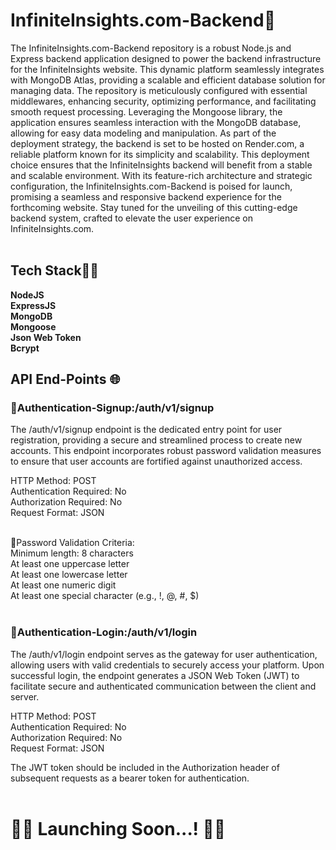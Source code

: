 # InfiniteInsights.com-Backend💾

The InfiniteInsights.com-Backend repository is a robust Node.js and Express backend application designed to power the backend infrastructure for the InfiniteInsights website. This dynamic platform seamlessly integrates with MongoDB Atlas, providing a scalable and efficient database solution for managing data. The repository is meticulously configured with essential middlewares, enhancing security, optimizing performance, and facilitating smooth request processing. Leveraging the Mongoose library, the application ensures seamless interaction with the MongoDB database, allowing for easy data modeling and manipulation. As part of the deployment strategy, the backend is set to be hosted on Render.com, a reliable platform known for its simplicity and scalability. This deployment choice ensures that the InfiniteInsights backend will benefit from a stable and scalable environment. With its feature-rich architecture and strategic configuration, the InfiniteInsights.com-Backend is poised for launch, promising a seamless and responsive backend experience for the forthcoming website. Stay tuned for the unveiling of this cutting-edge backend system, crafted to elevate the user experience on InfiniteInsights.com.<br><br>

## Tech Stack🧑‍💻
**NodeJS**<br>
**ExpressJS**<br>
**MongoDB**<br>
**Mongoose**<br>
**Json Web Token**<br>
**Bcrypt**

## API End-Points 🌐
### 👤Authentication-Signup:/auth/v1/signup
The /auth/v1/signup endpoint is the dedicated entry point for user registration, providing a secure and streamlined process to create new accounts. This endpoint incorporates robust password validation measures to ensure that user accounts are fortified against unauthorized access.<br>

HTTP Method: POST <br>
Authentication Required: No <br>
Authorization Required: No <br>
Request Format: JSON <br><br>

🔐Password Validation Criteria: <br>
Minimum length: 8 characters <br>
At least one uppercase letter <br>
At least one lowercase letter <br>
At least one numeric digit <br>
At least one special character (e.g., !, @, #, $) <br><br>

### 🛅Authentication-Login:/auth/v1/login
The /auth/v1/login endpoint serves as the gateway for user authentication, allowing users with valid credentials to securely access your platform. Upon successful login, the endpoint generates a JSON Web Token (JWT) to facilitate secure and authenticated communication between the client and server.<br>

HTTP Method: POST <br>
Authentication Required: No <br>
Authorization Required: No <br>
Request Format: JSON <br>

The JWT token should be included in the Authorization header of subsequent requests as a bearer token for authentication. <br><br>

# 🚀🚀 Launching Soon...! 🚀🚀






